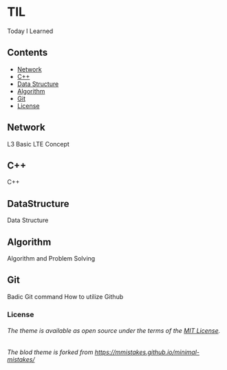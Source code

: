 # TIL
Today I Learned

## Contents
- [Network](#Network)
- [C++](#C++)
- [Data Structure](#DataStructure)
- [Algorithm](#Algorithm)
- [Git](#Git)
- [License](#License)

## Network
L3
Basic LTE Concept

## C++
C++ 

## DataStructure
Data Structure 

## Algorithm
Algorithm and Problem Solving

## Git
Badic Git command
How to utilize Github




### License
###### The theme is available as open source under the terms of the [MIT License](http://opensource.org/licenses/MIT).  
###### The blod theme is forked from https://mmistakes.github.io/minimal-mistakes/
